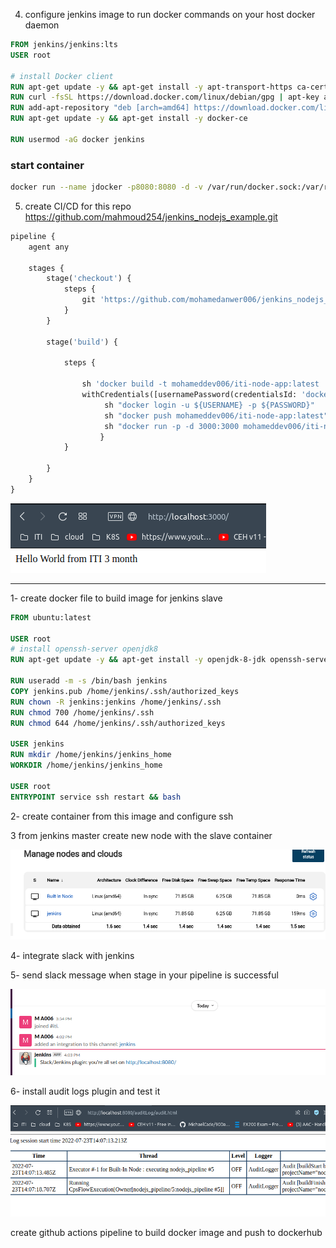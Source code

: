 4. configure jenkins image to run docker commands on your host docker daemon

```Dockerfile
FROM jenkins/jenkins:lts
USER root

# install Docker client
RUN apt-get update -y && apt-get install -y apt-transport-https ca-certificates curl software-properties-common gnupg2
RUN curl -fsSL https://download.docker.com/linux/debian/gpg | apt-key add -
RUN add-apt-repository "deb [arch=amd64] https://download.docker.com/linux/debian $(lsb_release -cs) stable"
RUN apt-get update -y && apt-get install -y docker-ce

RUN usermod -aG docker jenkins

```
### start container
```bash
docker run --name jdocker -p8080:8080 -d -v /var/run/docker.sock:/var/run/docker.sock jdocker
```
5. create CI/CD for this repo https://github.com/mahmoud254/jenkins_nodejs_example.git

```Dockerfile
pipeline {
    agent any

    stages {
        stage('checkout') {
            steps {
                git 'https://github.com/mohamedanwer006/jenkins_nodejs_example.git'
            }
        }
        
        stage('build') {
            
            steps {
                
                sh 'docker build -t mohameddev006/iti-node-app:latest .'
                withCredentials([usernamePassword(credentialsId: 'docker', usernameVariable: 'USERNAME', passwordVariable: 'PASSWORD')]) {
                     sh "docker login -u ${USERNAME} -p ${PASSWORD}"
                     sh "docker push mohameddev006/iti-node-app:latest"
                     sh "docker run -p -d 3000:3000 mohameddev006/iti-node-app:latest"
                    }
            }
            
        }
    }
}

```
![alt](1.png)

----

1- create docker file to build image for jenkins slave

```dockerfile
FROM ubuntu:latest

USER root
# install openssh-server openjdk8
RUN apt-get update -y && apt-get install -y openjdk-8-jdk openssh-server

RUN useradd -m -s /bin/bash jenkins
COPY jenkins.pub /home/jenkins/.ssh/authorized_keys
RUN chown -R jenkins:jenkins /home/jenkins/.ssh
RUN chmod 700 /home/jenkins/.ssh
RUN chmod 644 /home/jenkins/.ssh/authorized_keys

USER jenkins
RUN mkdir /home/jenkins/jenkins_home
WORKDIR /home/jenkins/jenkins_home

USER root
ENTRYPOINT service ssh restart && bash

```
2- create container from this image and configure ssh 

3 from jenkins master create new node with the slave container

![daemon](./2.png)

4- integrate slack with jenkins

5- send slack message when stage in your pipeline is successful

![alt](3.png)

6- install audit logs plugin and test it

![alt](./4.png)

create github actions pipeline to build docker image and push to dockerhub

